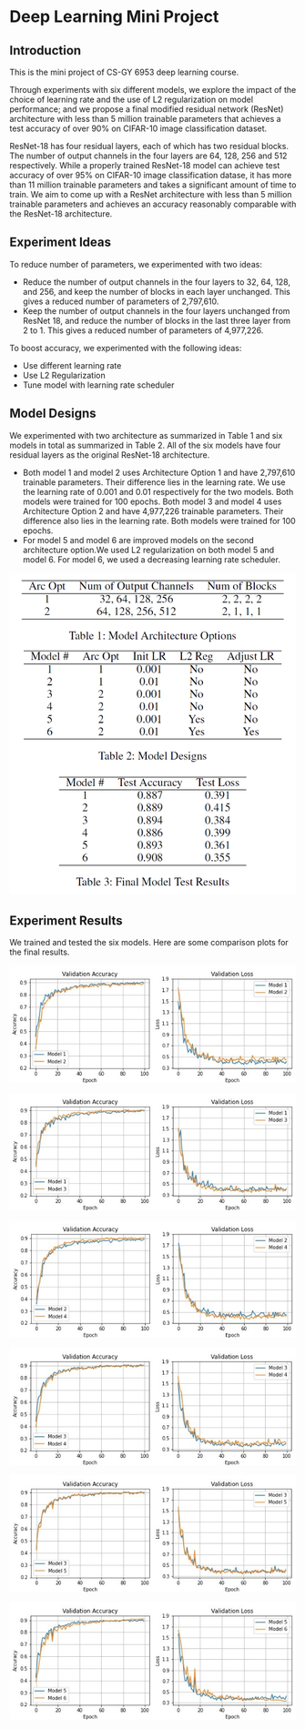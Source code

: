 # Deep Learning Mini Project

## Introduction
This is the mini project of CS-GY 6953 deep learning course. 

Through experiments with six different models, we explore the impact of the choice of learning rate and the use of L2 
regularization on model performance; and we propose a final modified residual network (ResNet) architecture with less 
than 5 million trainable parameters that achieves a test accuracy of over 90% on CIFAR-10 image classification dataset.

ResNet-18 has four residual layers, each of which has two residual blocks. The number of output channels in the four 
layers are 64, 128, 256 and 512 respectively. While a properly trained ResNet-18 model can achieve test accuracy of 
over 95% on CIFAR-10 image classification datase, it has more than 11 million trainable parameters and takes a 
significant amount of time to train. We aim to come up with a ResNet architecture with less than 5 million trainable 
parameters and achieves an accuracy reasonably comparable with the ResNet-18 architecture.

## Experiment Ideas
To reduce number of parameters, we experimented with two ideas:
* Reduce the number of output channels in the four layers to 32, 64, 128, and 256, and keep the number of blocks in 
each layer unchanged. This gives a reduced number of parameters of 2,797,610.
* Keep the number of output channels in the four layers unchanged from ResNet 18, and reduce the number of blocks in 
the last three layer from 2 to 1. This gives a reduced number of parameters of 4,977,226.

To boost accuracy, we experimented with the following ideas:
* Use different learning rate
* Use L2 Regularization
* Tune model with learning rate scheduler

## Model Designs
We experimented with two architecture as summarized in Table 1 and six models in total as summarized in Table 2. All of 
the six models have four residual layers as the original ResNet-18 architecture.
* Both model 1 and model 2 uses Architecture Option 1 and have 2,797,610 trainable parameters. Their difference lies in 
the learning rate. We use the learning rate of 0.001 and 0.01 respectively for the two models. Both models were trained 
for 100 epochs. Both model 3 and model 4 uses Architecture Option 2 and have 4,977,226 trainable parameters. Their 
difference also lies in the learning rate. Both models were trained for 100 epochs.
* For model 5 and model 6 are improved models on the second architecture option.We used L2 regularization on both model 
5 and model 6. For model 6, we used a decreasing learning rate scheduler.

![tables](documentation/model_summary_tables.png)

## Experiment Results
We trained and tested the six models. Here are some comparison plots for the final results.

![model 1 and 2 val acc and loss](documentation/model_1_and_2_val_acc_and_loss.jpg)

![model 1 and 3 val acc and loss](documentation/model_1_and_3_val_acc_and_loss.jpg)

![model 2 and 4 val acc and loss](documentation/model_2_and_4_val_acc_and_loss.jpg)

![model 3 and 4 val acc and loss](documentation/model_3_and_4_val_acc_and_loss.jpg)

![model 3 and 5 val acc and loss](documentation/model_3_and_5_val_acc_and_loss.jpg)

![model 5 and 6 val acc and loss](documentation/model_5_and_6_val_acc_and_loss.jpg)
